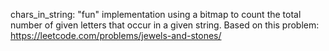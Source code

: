 chars_in_string: "fun" implementation using a bitmap to count the total number of given letters that occur in a given string. Based on this problem: https://leetcode.com/problems/jewels-and-stones/
